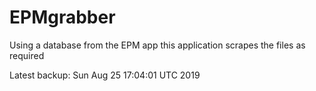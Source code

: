 # EPMgrabber
Using a database from the EPM app this application scrapes the files as required


Latest backup: Sun Aug 25 17:04:01 UTC 2019
